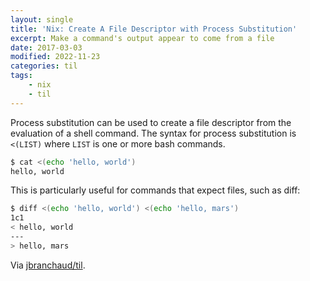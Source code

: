 ```yaml
---
layout: single
title: 'Nix: Create A File Descriptor with Process Substitution'
excerpt: Make a command's output appear to come from a file
date: 2017-03-03
modified: 2022-11-23
categories: til
tags:
    - nix
    - til
---
```


Process substitution can be used to create a file descriptor from the
evaluation of a shell command. The syntax for process substitution is
`<(LIST)` where `LIST` is one or more bash commands.

```bash
$ cat <(echo 'hello, world')
hello, world
```

This is particularly useful for commands that expect files, such as diff:

```bash
$ diff <(echo 'hello, world') <(echo 'hello, mars')
1c1
< hello, world
---
> hello, mars
```

Via [jbranchaud/til](https://github.com/jbranchaud/til).
